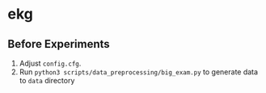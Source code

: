 # ekg

## Before Experiments
1. Adjust `config.cfg`.
1. Run `python3 scripts/data_preprocessing/big_exam.py` to generate data to `data` directory